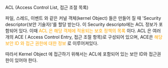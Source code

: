 ACL (Access Control List, 접근 조절 목록)

파일, 스레드, 이벤트 와 같은 커널 객체(kernel Object) 들은 만들어 질 때 'Security descriptor(보안 기술자)'를 할당 받는다.
이 Security descripto에는 ACL 정보가 포함되어 있다.
이때 <span style="color:orange">ACL 은 해당 객체에 적용되는 보호 정책의 목록 </span>이다.
ACL 은 여러 개의 ACE ( Access Control Entry, 접근 조절 항목)로 구성되어 있으며, ACE은 <span style="color:orange">해당 보안 ID 와 접근 권한에 대한 정보</span> 로 이루어져있다.

따라서 Kernel Object 에 접근하기 위해서는 ACL에 포함되어 있는 보안 ID와 접근권한이 있어야 한다.
